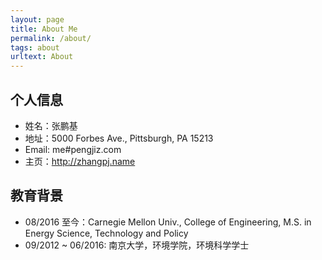 ```yaml
---
layout: page
title: About Me
permalink: /about/
tags: about
urltext: About
---
```


## 个人信息

- 姓名：张鹏基
- 地址：5000 Forbes Ave., Pittsburgh, PA 15213
- Email: me#pengjiz.com
- 主页：<http://zhangpj.name>

## 教育背景

- 08/2016 至今：Carnegie Mellon Univ., College of Engineering, M.S. in Energy Science, Technology and Policy
- 09/2012 ~ 06/2016: 南京大学，环境学院，环境科学学士
